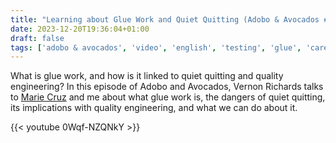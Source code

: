 ```yaml
---
title: "Learning about Glue Work and Quiet Quitting (Adobo & Avocados #25)"
date: 2023-12-20T19:36:04+01:00
draft: false
tags: ['adobo & avocados', 'video', 'english', 'testing', 'glue', 'career', 'mental health', 'burnout']
---
```

What is glue work, and how is it linked to quiet quitting and quality engineering? In this episode of Adobo and Avocados, Vernon Richards talks to [Marie Cruz](https://testingwithmarie.com) and me about what glue work is, the dangers of quiet quitting, its implications with quality engineering, and what we can do about it.

{{< youtube 0Wqf-NZQNkY >}}